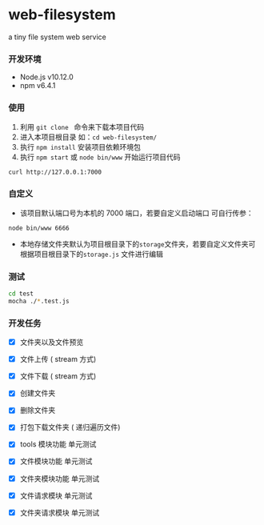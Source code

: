 # web-filesystem
a tiny file system web service

### 开发环境

- Node.js v10.12.0
- npm v6.4.1

### 使用

1. 利用 `git clone ` 命令来下载本项目代码
2. 进入本项目根目录 如：`cd web-filesystem/`
3. 执行 `npm install` 安装项目依赖环境包
4. 执行 `npm start` 或 `node bin/www`  开始运行项目代码


```bash
curl http://127.0.0.1:7000
```

### 自定义

- 该项目默认端口号为本机的 7000 端口，若要自定义启动端口 可自行传参：

```
node bin/www 6666
```

- 本地存储文件夹默认为项目根目录下的`storage`文件夹，若要自定义文件夹可根据项目根目录下的`storage.js` 文件进行编辑

### 测试

```bash
cd test
mocha ./*.test.js
```

### 开发任务

- [x] 文件夹以及文件预览
- [x] 文件上传 ( stream 方式)
- [x] 文件下载 ( stream 方式)
- [x] 创建文件夹
- [x] 删除文件夹
- [x] 打包下载文件夹 ( 递归遍历文件)
- [x] tools 模块功能 单元测试
- [x] 文件模块功能 单元测试
- [x] 文件夹模块功能 单元测试
- [x] 文件请求模块  单元测试
- [x] 文件夹请求模块 单元测试

